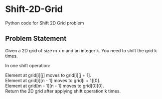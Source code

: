 # Shift-2D-Grid
Python code for Shift 2D Grid problem

## Problem Statement
Given a 2D grid of size m x n and an integer k. You need to shift the grid k times.

In one shift operation:

Element at grid[i][j] moves to grid[i][j + 1].<br>
Element at grid[i][n - 1] moves to grid[i + 1][0].<br>
Element at grid[m - 1][n - 1] moves to grid[0][0].<br>
Return the 2D grid after applying shift operation k times.<br>
